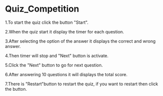 # Quiz_Competition
1.To start the quiz click the button "Start".

2.When the quiz start it display the timer for each question.

3.After selecting the option of the answer it displays the correct and wrong answer.

4.Then timer will stop and "Next" button is activate.

5.Click the "Next" button to go for next question.

6.After answering 10 questions it will displays the total score.

7.There is "Restart"button to restart the quiz, if you want to restart then click the button. 
